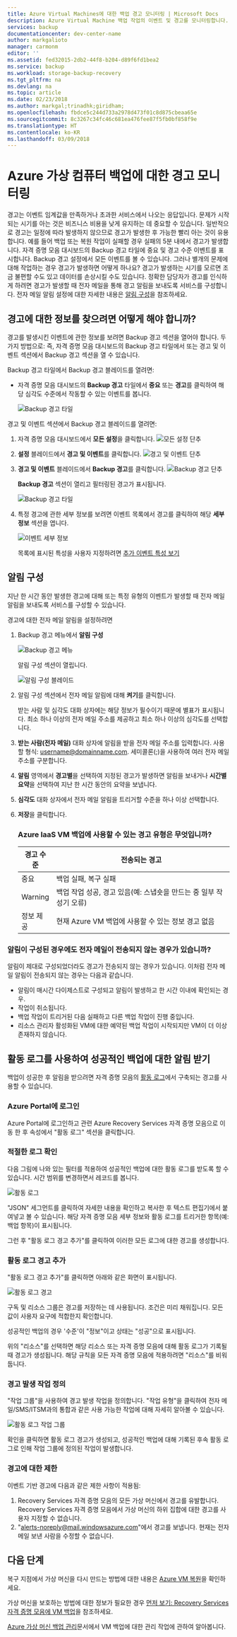 ```yaml
---
title: Azure Virtual Machines에 대한 백업 경고 모니터링 | Microsoft Docs
description: Azure Virtual Machine 백업 작업의 이벤트 및 경고를 모니터링합니다. 경고에 기반한 전자 메일을 보냅니다.
services: backup
documentationcenter: dev-center-name
author: markgalioto
manager: carmonm
editor: ''
ms.assetid: fed32015-2db2-44f8-b204-d89f6fd1bea2
ms.service: backup
ms.workload: storage-backup-recovery
ms.tgt_pltfrm: na
ms.devlang: na
ms.topic: article
ms.date: 02/23/2018
ms.author: markgal;trinadhk;giridham;
ms.openlocfilehash: fbdce5c244d733a2978d473f01c8d875cbeaa65e
ms.sourcegitcommit: 8c3267c34fc46c681ea476fee87f5fb0bf858f9e
ms.translationtype: HT
ms.contentlocale: ko-KR
ms.lasthandoff: 03/09/2018
---
```

# <a name="monitor-alerts-for-azure-virtual-machine-backups"></a>Azure 가상 컴퓨터 백업에 대한 경고 모니터링
경고는 이벤트 임계값을 만족하거나 초과한 서비스에서 나오는 응답입니다. 문제가 시작되는 시기를 아는 것은 비즈니스 비용을 낮게 유지하는 데 중요할 수 있습니다. 일반적으로 경고는 일정에 따라 발생하지 않으므로 경고가 발생한 후 가능한 빨리 아는 것이 유용합니다. 예를 들어 백업 또는 복원 작업이 실패할 경우 실패의 5분 내에서 경고가 발생합니다. 자격 증명 모음 대시보드의 Backup 경고 타일에 중요 및 경고 수준 이벤트를 표시합니다. Backup 경고 설정에서 모든 이벤트를 볼 수 있습니다. 그러나 별개의 문제에 대해 작업하는 경우 경고가 발생하면 어떻게 하나요? 경고가 발생하는 시기를 모르면 조금 불편할 수도 있고 데이터를 손상시킬 수도 있습니다. 정확한 담당자가 경고를 인식하게 하려면 경고가 발생할 때 전자 메일을 통해 경고 알림을 보내도록 서비스를 구성합니다. 전자 메일 알림 설정에 대한 자세한 내용은 [알림 구성](backup-azure-monitor-vms.md#configure-notifications)을 참조하세요.

## <a name="how-do-i-find-information-about-the-alerts"></a>경고에 대한 정보를 찾으려면 어떻게 해야 합니까?
경고를 발생시킨 이벤트에 관한 정보를 보려면 Backup 경고 섹션을 열어야 합니다. 두 가지 방법으로: 즉, 자격 증명 모음 대시보드의 Backup 경고 타일에서 또는 경고 및 이벤트 섹션에서 Backup 경고 섹션을 열 수 있습니다.

Backup 경고 타일에서 Backup 경고 블레이드를 열려면:

* 자격 증명 모음 대시보드의 **Backup 경고** 타일에서 **중요** 또는 **경고**를 클릭하여 해당 심각도 수준에서 작동할 수 있는 이벤트를 봅니다.

    ![Backup 경고 타일](./media/backup-azure-monitor-vms/backup-alerts-tile.png)

경고 및 이벤트 섹션에서 Backup 경고 블레이드를 열려면:

1. 자격 증명 모음 대시보드에서 **모든 설정**을 클릭합니다. ![모든 설정 단추](./media/backup-azure-monitor-vms/all-settings-button.png)
2. **설정** 블레이드에서 **경고 및 이벤트**를 클릭합니다. ![경고 및 이벤트 단추](./media/backup-azure-monitor-vms/alerts-and-events-button.png)
3. **경고 및 이벤트** 블레이드에서 **Backup 경고**를 클릭합니다. ![Backup 경고 단추](./media/backup-azure-monitor-vms/backup-alerts.png)

    **Backup 경고** 섹션이 열리고 필터링된 경고가 표시됩니다.

    ![Backup 경고 타일](./media/backup-azure-monitor-vms/backup-alerts-critical.png)
4. 특정 경고에 관한 세부 정보를 보려면 이벤트 목록에서 경고를 클릭하여 해당 **세부 정보** 섹션을 엽니다.

    ![이벤트 세부 정보](./media/backup-azure-monitor-vms/audit-logs-event-detail.png)

    목록에 표시된 특성을 사용자 지정하려면 [추가 이벤트 특성 보기](backup-azure-monitor-vms.md#view-additional-event-attributes)

## <a name="configure-notifications"></a>알림 구성
 지난 한 시간 동안 발생한 경고에 대해 또는 특정 유형의 이벤트가 발생할 때 전자 메일 알림을 보내도록 서비스를 구성할 수 있습니다.

경고에 대한 전자 메일 알림을 설정하려면

1. Backup 경고 메뉴에서 **알림 구성**

    ![Backup 경고 메뉴](./media/backup-azure-monitor-vms/backup-alerts-menu.png)

    알림 구성 섹션이 열립니다.

    ![알림 구성 블레이드](./media/backup-azure-monitor-vms/configure-notifications.png)
2. 알림 구성 섹션에서 전자 메일 알림에 대해 **켜기**를 클릭합니다.

    받는 사람 및 심각도 대화 상자에는 해당 정보가 필수이기 때문에 별표가 표시됩니다. 최소 하나 이상의 전자 메일 주소를 제공하고 최소 하나 이상의 심각도를 선택합니다.
3. **받는 사람(전자 메일)** 대화 상자에 알림을 받을 전자 메일 주소를 입력합니다. 사용할 형식: username@domainname.com. 세미콜론(;)을 사용하여 여러 전자 메일 주소를 구분합니다.
4. **알림** 영역에서 **경고별**을 선택하여 지정된 경고가 발생하면 알림을 보내거나 **시간별 요약**을 선택하여 지난 한 시간 동안의 요약을 보냅니다.
5. **심각도** 대화 상자에서 전자 메일 알림을 트리거할 수준을 하나 이상 선택합니다.
6. **저장**을 클릭합니다.

   ### <a name="what-alert-types-are-available-for-azure-iaas-vm-backup"></a>Azure IaaS VM 백업에 사용할 수 있는 경고 유형은 무엇입니까?
   | 경고 수준 | 전송되는 경고 |
   | --- | --- |
   | 중요 | 백업 실패, 복구 실패 |
   | Warning | 백업 작업 성공, 경고 있음(예: 스냅숏을 만드는 중 일부 작성기 오류) |
   | 정보 제공 | 현재 Azure VM 백업에 사용할 수 있는 정보 경고 없음 |

### <a name="are-there-situations-where-email-isnt-sent-even-if-notifications-are-configured"></a>알림이 구성된 경우에도 전자 메일이 전송되지 않는 경우가 있습니까?
알림이 제대로 구성되었더라도 경고가 전송되지 않는 경우가 있습니다. 이처럼 전자 메일 알림이 전송되지 않는 경우는 다음과 같습니다.

* 알림이 매시간 다이제스트로 구성되고 알림이 발생하고 한 시간 이내에 확인되는 경우.
* 작업이 취소됩니다.
* 백업 작업이 트리거된 다음 실패하고 다른 백업 작업이 진행 중입니다.
* 리소스 관리자 활성화된 VM에 대한 예약된 백업 작업이 시작되지만 VM이 더 이상 존재하지 않습니다.

## <a name="using-activity-logs-to-get-notifications-for-successful-backups"></a>활동 로그를 사용하여 성공적인 백업에 대한 알림 받기

백업이 성공한 후 알림을 받으려면 자격 증명 모음의 [활동 로그](https://docs.microsoft.com/azure/azure-resource-manager/resource-group-audit)에서 구축되는 경고를 사용할 수 있습니다.

### <a name="login-into-azure-portal"></a>Azure Portal에 로그인
Azure Portal에 로그인하고 관련 Azure Recovery Services 자격 증명 모음으로 이동 한 후 속성에서 "활동 로그" 섹션을 클릭합니다.

### <a name="identify-appropriate-log"></a>적절한 로그 확인

다음 그림에 나와 있는 필터를 적용하여 성공적인 백업에 대한 활동 로그를 받도록 할 수 있습니다. 시간 범위를 변경하면서 레코드를 봅니다.

![활동 로그](./media/backup-azure-monitor-vms/activity-logs-identify.png)

"JSON" 세그먼트를 클릭하여 자세한 내용을 확인하고 복사한 후 텍스트 편집기에서 붙여넣고 볼 수 있습니다. 해당 자격 증명 모음 세부 정보와 활동 로그를 트리거한 항목(예: 백업 항목)이 표시됩니다.

그런 후 "활동 로그 경고 추가"를 클릭하여 이러한 모든 로그에 대한 경고를 생성합니다.

### <a name="add-activity-log-alert"></a>활동 로그 경고 추가

"활동 로그 경고 추가"를 클릭하면 아래와 같은 화면이 표시됩니다.

![활동 로그 경고](./media/backup-azure-monitor-vms/activity-logs-alerts-successful.png)
    
구독 및 리소스 그룹은 경고를 저장하는 데 사용됩니다. 조건은 미리 채워집니다. 모든 값이 사용자 요구에 적합한지 확인합니다.

성공적인 백업의 경우 '수준'이 "정보"이고 상태는 "성공"으로 표시됩니다.

위의 "리소스"를 선택하면 해당 리소스 또는 자격 증명 모음에 대해 활동 로그가 기록될 때 경고가 생성됩니다. 해당 규칙을 모든 자격 증명 모음에 적용하려면 "리소스"를 비워둡니다.

### <a name="define-action-on-alert-firing"></a>경고 발생 작업 정의

"작업 그룹"을 사용하여 경고 발생 작업을 정의합니다. "작업 유형"을 클릭하여 전자 메일/SMS/ITSM과의 통합과 같은 사용 가능한 작업에 대해 자세히 알아볼 수 있습니다.

![활동 로그 작업 그룹](./media/backup-azure-monitor-vms/activity-logs-alerts-action-group.png)


확인을 클릭하면 활동 로그 경고가 생성되고, 성공적인 백업에 대해 기록된 후속 활동 로그로 인해 작업 그룹에 정의된 작업이 발생합니다.

### <a name="limitations-on-alerts"></a>경고에 대한 제한
이벤트 기반 경고에 다음과 같은 제한 사항이 적용됨:

1. Recovery Services 자격 증명 모음의 모든 가상 머신에서 경고를 유발합니다. Recovery Services 자격 증명 모음에서 가상 머신의 하위 집합에 대한 경고를 사용자 지정할 수 없습니다.
2. "alerts-noreply@mail.windowsazure.com"에서 경고를 보냅니다. 현재는 전자 메일 보낸 사람을 수정할 수 없습니다.

## <a name="next-steps"></a>다음 단계
복구 지점에서 가상 머신을 다시 만드는 방법에 대한 내용은 [Azure VM 복원](backup-azure-arm-restore-vms.md)을 확인하세요.

가상 머신을 보호하는 방법에 대한 정보가 필요한 경우 [먼저 보기: Recovery Services 자격 증명 모음에 VM 백업](backup-azure-vms-first-look-arm.md)을 참조하세요. 

[Azure 가상 머신 백업 관리](backup-azure-manage-vms.md)문서에서 VM 백업에 대한 관리 작업에 관하여 알아봅니다.
